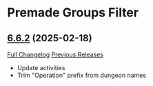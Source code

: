 # Premade Groups Filter

## [6.6.2](https://github.com/0xbs/premade-groups-filter/tree/6.6.2) (2025-02-18)
[Full Changelog](https://github.com/0xbs/premade-groups-filter/compare/6.6.1...6.6.2) [Previous Releases](https://github.com/0xbs/premade-groups-filter/releases)

- Update activities  
- Trim "Operation" prefix from dungeon names  
